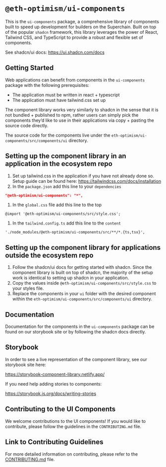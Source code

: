 # `@eth-optimism/ui-components`

This is the `ui-components` package, a comprehensive library of components built to speed up development for builders on the Superchain. Built on top of the popular `shadcn` framework, this library leverages the power of React, Tailwind CSS, and TypeScript to provide a robust and flexible set of components.

See shadcn/ui docs: https://ui.shadcn.com/docs

## Getting Started

Web applications can benefit from components in the `ui-components` package with the following prerequisites:

- The application must be written in react + typescript
- The application must have tailwind.css set up

The component library works very similarly to shadcn in the sense that it is not bundled + published to npm, rather users can simply pick the components they’d like to use in their applications via copy + pasting the source code directly.

The source code for the components live under the `eth-optimism/ui-components/src/components/ui` directory.

## Setting up the component library in an application in the ecosystem repo

1. Set up tailwind.css in the application if you have not already done so. Setup guide can be found here: https://tailwindcss.com/docs/installation
2. In the `package.json` add this line to your `dependencies`

```json
"@eth-optimism/ui-components": "*",
```

1. In the `global.css` file add this line to the top

```
@import '@eth-optimism/ui-components/src/style.css';
```

1. In the `tailwind.config.ts` add this line to the `content`

```
'./node_modules/@eth-optimism/ui-components/src/**/*.{ts,tsx}',
```

## Setting up the component library for applications outside the ecosystem repo

1. Follow the shadcn/ui docs for getting started with shadcn. Since the component library is built on top of shadcn, the majority of the setup work is identical to setting up shadcn in your application.
2. Copy the values inside `@eth-optimism/ui-components/src/style.css` to your styles file.
3. Replace the components in your `ui` folder with the desired component within the `eth-optimism/ui-components/src/components/ui` directory.

## Documentation

Documentation for the components in the `ui-components` package can be found on our storybook site or by following the shadcn docs directly.

## Storybook

In order to see a live representation of the component library, see our storybook site here:

https://storybook-component-library.netlify.app/

If you need help adding stories to components:

https://storybook.js.org/docs/writing-stories

## Contributing to the UI Components

We welcome contributions to the UI components! If you would like to contribute, please follow the guidelines in the `CONTRIBUTING.md` file.

## Link to Contributing Guidelines

For more detailed information on contributing, please refer to the [CONTRIBUTING.md](../../CONTRIBUTING.md) file.
